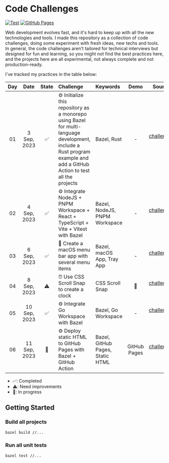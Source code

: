 # Code Challenges

[![Test](https://github.com/dorayx/code-challenges/actions/workflows/test.yml/badge.svg)](https://github.com/dorayx/code-challenges/actions/workflows/test.yml)
[![GitHub Pages](https://github.com/dorayx/code-challenges/actions/workflows/github-pages.yml/badge.svg)](https://github.com/dorayx/code-challenges/actions/workflows/github-pages.yml)

Web development evolves fast, and it's hard to keep up with all the new technologies and tools.
I made this repository as a collection of code challenges, doing some experiment with fresh ideas, new techs and tools.
In general, the code challenges aren't tailored for technical interviews but designed for fun and learning, so you might not find the best practices here,
and the projects here are all experimental, not always complete and not production-ready.

I've tracked my practices in the table below:

|  Day  |     Date      | State | Challenge                                                                                                                                                               | Keywords                         |     Demo     |               Source Code                |
|:-----:|:-------------:|:-----:|:------------------------------------------------------------------------------------------------------------------------------------------------------------------------|:---------------------------------|:------------:|:----------------------------------------:|
|  01   |  3 Sep, 2023  |   ✅   | ⚙️ Initialize this repository as a monorepo using Bazel for multi-language development, include a Rust program example and add a GitHub Action to test all the projects | Bazel, Rust                      |      -       | [challenges/day-01](./challenges/day-01) |
|  02   |  4 Sep, 2023  |   ✅   | ⚙️ Integrate NodeJS + PNPM Workspace + React + TypeScript + Vite + Vitest with Bazel                                                                                    | Bazel, NodeJS, PNPM Workspace    |      -       | [challenges/day-02](./challenges/day-02) |
|  03   |  6 Sep, 2023  |   ✅   | 🍎 Create a macOS menu bar app with several menu items                                                                                                                  | Bazel, macOS App, Tray App       |      -       | [challenges/day-03](./challenges/day-03) |
|  04   |  8 Sep, 2023  |  ⚠️   | ⏰ Use CSS Scroll Snap to create a clock                                                                                                                                 | CSS Scroll Snap                  |      🚧      | [challenges/day-04](./challenges/day-04) |
| 05 | 10 Sep, 2023 |   ✅   | ⚙️ Integrate Go Workspace with Bazel                                                                                                                                    | Bazel, Go Workspace              |      -       | [challenges/day-05](./challenges/day-05) |
| 06 | 11 Sep, 2023 | 🚧 | ⚙️ Deploy static HTML to GitHub Pages with Bazel + GitHub Action                                                                                                        | Bazel, GitHub Pages, Static HTML | GitHub Pages | [challenges/day-06](./challenges/day-06) |

- ✅: Completed
- ⚠️: Need improvements
- 🚧: In progress

## Getting Started

### Build all projects

```bash
bazel build //...
```

### Run all unit tests

```bash
bazel test //...
```